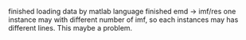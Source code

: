finished loading data by matlab language
finished emd -> imf/res
one instance may with different number of imf, so each instances may has different lines. This maybe a problem. 
